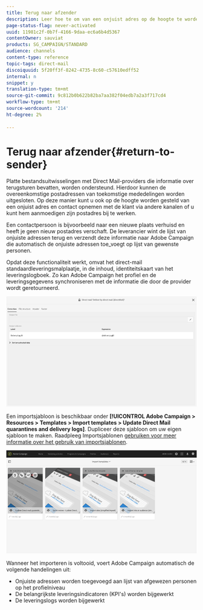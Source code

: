 ```yaml
---
title: Terug naar afzender
description: Leer hoe te om van een onjuist adres op de hoogte te worden gebracht en het van toekomstige mededelingen uit te sluiten.
page-status-flag: never-activated
uuid: 11981c2f-0b7f-4166-9daa-ec6a6b4d5367
contentOwner: sauviat
products: SG_CAMPAIGN/STANDARD
audience: channels
content-type: reference
topic-tags: direct-mail
discoiquuid: 5f20ff3f-8242-4735-8c60-c57610edff52
internal: n
snippet: y
translation-type: tm+mt
source-git-commit: 9c812b0b622b82ba7aa382f04edb7a2a3f717cd4
workflow-type: tm+mt
source-wordcount: '214'
ht-degree: 2%

---
```



# Terug naar afzender{#return-to-sender}

Platte bestandsuitwisselingen met Direct Mail-providers die informatie over terugsturen bevatten, worden ondersteund. Hierdoor kunnen de overeenkomstige postadressen van toekomstige mededelingen worden uitgesloten. Op deze manier kunt u ook op de hoogte worden gesteld van een onjuist adres en contact opnemen met de klant via andere kanalen of u kunt hem aanmoedigen zijn postadres bij te werken.

Een contactpersoon is bijvoorbeeld naar een nieuwe plaats verhuisd en heeft je geen nieuw postadres verschaft. De leverancier wint de lijst van onjuiste adressen terug en verzendt deze informatie naar Adobe Campaign die automatisch de onjuiste adressen toe_voegt op lijst van gewenste personen.

Opdat deze functionaliteit werkt, omvat het direct-mail standaardleveringsmalplaatje, in de inhoud, identiteitskaart van het leveringslogboek. Zo kan Adobe Campaign het profiel en de leveringsgegevens synchroniseren met de informatie die door de provider wordt geretourneerd.

![](assets/direct_mail_return_sender_1.png)

Een importsjabloon is beschikbaar onder **[!UICONTROL Adobe Campaign > Resources > Templates > Import templates > Update Direct Mail quarantines and delivery logs]**. Dupliceer deze sjabloon om uw eigen sjabloon te maken. Raadpleeg Importsjablonen [gebruiken voor meer informatie over het gebruik van importsjablonen](../../automating/using/importing-data-with-import-templates.md#setting-up-import-templates).

![](assets/direct_mail_return_sender_2.png)

Wanneer het importeren is voltooid, voert Adobe Campaign automatisch de volgende handelingen uit:

* Onjuiste adressen worden toegevoegd aan lijst van afgewezen personen op het profielniveau
* De belangrijkste leveringsindicatoren (KPI&#39;s) worden bijgewerkt
* De leveringslogs worden bijgewerkt
